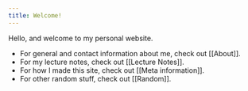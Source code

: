 ```yaml
---
title: Welcome!
---
```

Hello, and welcome to my personal website.

* For general and contact information about me, check out [[About]].
* For my lecture notes, check out [[Lecture Notes]].
* For how I made this site, check out [[Meta information]].
* For other random stuff, check out [[Random]].


